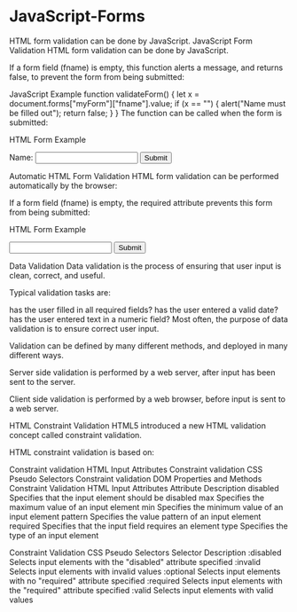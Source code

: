 # JavaScript-Forms
HTML form validation can be done by JavaScript.
JavaScript Form Validation
HTML form validation can be done by JavaScript.

If a form field (fname) is empty, this function alerts a message, and returns false, to prevent the form from being submitted:

JavaScript Example
function validateForm() {
  let x = document.forms["myForm"]["fname"].value;
  if (x == "") {
    alert("Name must be filled out");
    return false;
  }
}
The function can be called when the form is submitted:

HTML Form Example
<form name="myForm" action="/action_page.php" onsubmit="return validateForm()" method="post">
Name: <input type="text" name="fname">
<input type="submit" value="Submit">
</form>
Automatic HTML Form Validation
HTML form validation can be performed automatically by the browser:

If a form field (fname) is empty, the required attribute prevents this form from being submitted:

HTML Form Example
<form action="/action_page.php" method="post">
  <input type="text" name="fname" required>
  <input type="submit" value="Submit">
</form>
Data Validation
Data validation is the process of ensuring that user input is clean, correct, and useful.

Typical validation tasks are:

has the user filled in all required fields?
has the user entered a valid date?
has the user entered text in a numeric field?
Most often, the purpose of data validation is to ensure correct user input.

Validation can be defined by many different methods, and deployed in many different ways.

Server side validation is performed by a web server, after input has been sent to the server.

Client side validation is performed by a web browser, before input is sent to a web server.

HTML Constraint Validation
HTML5 introduced a new HTML validation concept called constraint validation.

HTML constraint validation is based on:

Constraint validation HTML Input Attributes
Constraint validation CSS Pseudo Selectors
Constraint validation DOM Properties and Methods
Constraint Validation HTML Input Attributes
Attribute	Description
disabled	Specifies that the input element should be disabled
max	Specifies the maximum value of an input element
min	Specifies the minimum value of an input element
pattern	Specifies the value pattern of an input element
required	Specifies that the input field requires an element
type 	Specifies the type of an input element

Constraint Validation CSS Pseudo Selectors
Selector	Description
:disabled	Selects input elements with the "disabled" attribute specified
:invalid	Selects input elements with invalid values
:optional	Selects input elements with no "required" attribute specified
:required	Selects input elements with the "required" attribute specified
:valid	Selects input elements with valid values

